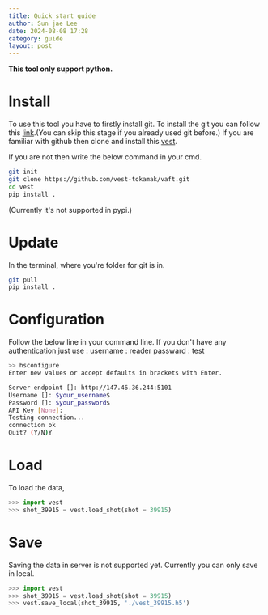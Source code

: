 ```yaml
---
title: Quick start guide
author: Sun jae Lee
date: 2024-08-08 17:28
category: guide
layout: post
---
```


__This tool only support python.__

Install
=====

To use this tool you have to firstly install git. To install the git you can follow this [link](./Installation.md).(You can skip this stage if you already used git before.) If you are familiar with github then clone and install this [vest](https://github.com/satelite2517/vaft). 

If you are not then write the below command in your cmd.

```bash
git init
git clone https://github.com/vest-tokamak/vaft.git
cd vest
pip install .
```
(Currently it's not supported in pypi.)

Update
=====
In the terminal, where you're folder for git is in. 
```bash
git pull 
pip install .
```

Configuration
=====
Follow the below line in your command line. If you don't have any authentication just use :
username : reader
passward : test

```bash
>> hsconfigure
Enter new values or accept defaults in brackets with Enter.

Server endpoint []: http://147.46.36.244:5101
Username []: $your_username$
Password []: $your_password$
API Key [None]: 
Testing connection...
connection ok
Quit? (Y/N)Y
```

Load
=====
To load the data,

```python
>>> import vest
>>> shot_39915 = vest.load_shot(shot = 39915)
```

Save 
=====
Saving the data in server is not supported yet. Currently you can only save in local.

```python
>>> import vest
>>> shot_39915 = vest.load_shot(shot = 39915)
>>> vest.save_local(shot_39915, './vest_39915.h5')
```
